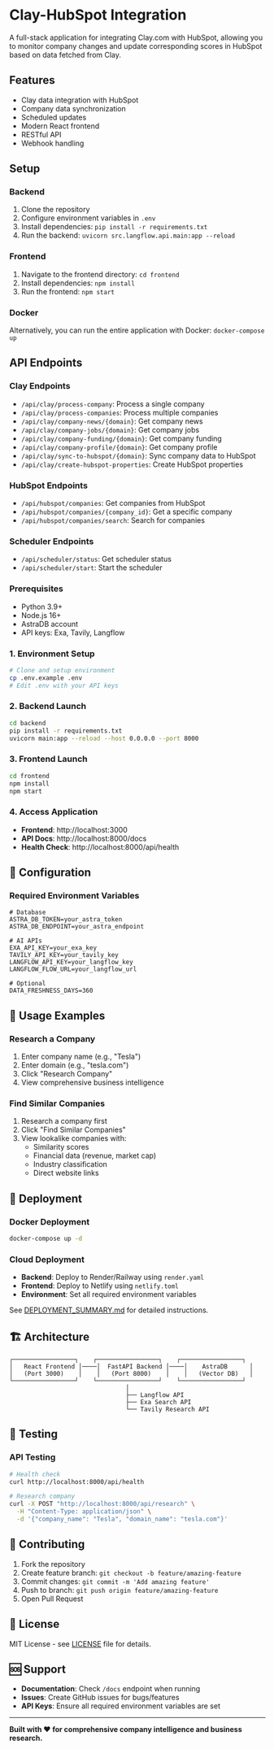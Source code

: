 # Clay-HubSpot Integration

A full-stack application for integrating Clay.com with HubSpot, allowing you to monitor company changes and update corresponding scores in HubSpot based on data fetched from Clay.

## Features
- Clay data integration with HubSpot
- Company data synchronization
- Scheduled updates
- Modern React frontend
- RESTful API
- Webhook handling

## Setup

### Backend
1. Clone the repository
2. Configure environment variables in `.env`
3. Install dependencies: `pip install -r requirements.txt`
4. Run the backend: `uvicorn src.langflow.api.main:app --reload`

### Frontend
1. Navigate to the frontend directory: `cd frontend`
2. Install dependencies: `npm install`
3. Run the frontend: `npm start`

### Docker
Alternatively, you can run the entire application with Docker:
`docker-compose up`

## API Endpoints

### Clay Endpoints
- `/api/clay/process-company`: Process a single company
- `/api/clay/process-companies`: Process multiple companies
- `/api/clay/company-news/{domain}`: Get company news
- `/api/clay/company-jobs/{domain}`: Get company jobs
- `/api/clay/company-funding/{domain}`: Get company funding
- `/api/clay/company-profile/{domain}`: Get company profile
- `/api/clay/sync-to-hubspot/{domain}`: Sync company data to HubSpot
- `/api/clay/create-hubspot-properties`: Create HubSpot properties

### HubSpot Endpoints
- `/api/hubspot/companies`: Get companies from HubSpot
- `/api/hubspot/companies/{company_id}`: Get a specific company
- `/api/hubspot/companies/search`: Search for companies

### Scheduler Endpoints
- `/api/scheduler/status`: Get scheduler status
- `/api/scheduler/start`: Start the scheduler

### Prerequisites
- Python 3.9+
- Node.js 16+
- AstraDB account
- API keys: Exa, Tavily, Langflow

### 1. Environment Setup
```bash
# Clone and setup environment
cp .env.example .env
# Edit .env with your API keys
```

### 2. Backend Launch
```bash
cd backend
pip install -r requirements.txt
uvicorn main:app --reload --host 0.0.0.0 --port 8000
```

### 3. Frontend Launch
```bash
cd frontend
npm install
npm start
```

### 4. Access Application
- **Frontend**: http://localhost:3000
- **API Docs**: http://localhost:8000/docs
- **Health Check**: http://localhost:8000/api/health

## 🔧 Configuration

### Required Environment Variables
```env
# Database
ASTRA_DB_TOKEN=your_astra_token
ASTRA_DB_ENDPOINT=your_astra_endpoint

# AI APIs
EXA_API_KEY=your_exa_key
TAVILY_API_KEY=your_tavily_key
LANGFLOW_API_KEY=your_langflow_key
LANGFLOW_FLOW_URL=your_langflow_url

# Optional
DATA_FRESHNESS_DAYS=360
```

## 📖 Usage Examples

### Research a Company
1. Enter company name (e.g., "Tesla")
2. Enter domain (e.g., "tesla.com")
3. Click "Research Company"
4. View comprehensive business intelligence

### Find Similar Companies
1. Research a company first
2. Click "Find Similar Companies"
3. View lookalike companies with:
   - Similarity scores
   - Financial data (revenue, market cap)
   - Industry classification
   - Direct website links

## 🚢 Deployment

### Docker Deployment
```bash
docker-compose up -d
```

### Cloud Deployment
- **Backend**: Deploy to Render/Railway using `render.yaml`
- **Frontend**: Deploy to Netlify using `netlify.toml`
- **Environment**: Set all required environment variables

See [DEPLOYMENT_SUMMARY.md](DEPLOYMENT_SUMMARY.md) for detailed instructions.

## 🏗️ Architecture

```
┌─────────────────┐    ┌─────────────────┐    ┌─────────────────┐
│   React Frontend │────│  FastAPI Backend │────│    AstraDB      │
│   (Port 3000)    │    │   (Port 8000)    │    │   (Vector DB)   │
└─────────────────┘    └─────────────────┘    └─────────────────┘
                                │
                                ├── Langflow API
                                ├── Exa Search API
                                └── Tavily Research API
```

## 🧪 Testing

### API Testing
```bash
# Health check
curl http://localhost:8000/api/health

# Research company
curl -X POST "http://localhost:8000/api/research" \
  -H "Content-Type: application/json" \
  -d '{"company_name": "Tesla", "domain_name": "tesla.com"}'
```

## 🤝 Contributing

1. Fork the repository
2. Create feature branch: `git checkout -b feature/amazing-feature`
3. Commit changes: `git commit -m 'Add amazing feature'`
4. Push to branch: `git push origin feature/amazing-feature`
5. Open Pull Request

## 📄 License

MIT License - see [LICENSE](LICENSE) file for details.

## 🆘 Support

- **Documentation**: Check `/docs` endpoint when running
- **Issues**: Create GitHub issues for bugs/features
- **API Keys**: Ensure all required environment variables are set

---

**Built with ❤️ for comprehensive company intelligence and business research.**

